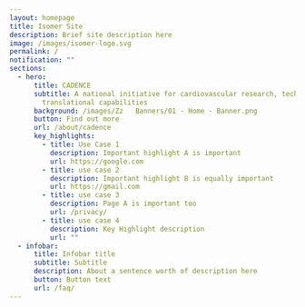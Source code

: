 ```yaml
---
layout: homepage
title: Isomer Site
description: Brief site description here
image: /images/isomer-logo.svg
permalink: /
notification: ""
sections:
  - hero:
      title: CADENCE
      subtitle: A national initiative for cardiovascular research, technology, and
        translational capabilities
      background: /images/Zz   Banners/01 - Home - Banner.png
      button: Find out more
      url: /about/cadence
      key_highlights:
        - title: Use Case 1
          description: Important highlight A is important
          url: https://google.com
        - title: use case 2
          description: Important highlight B is equally important
          url: https://gmail.com
        - title: use case 3
          description: Page A is important too
          url: /privacy/
        - title: use case 4
          description: Key Highlight description
          url: ""
  - infobar:
      title: Infobar title
      subtitle: Subtitle
      description: About a sentence worth of description here
      button: Button text
      url: /faq/
---
```

